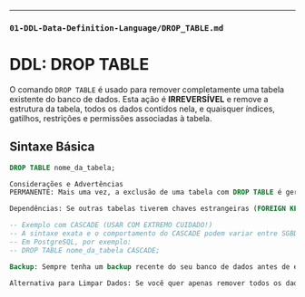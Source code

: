 ---

### `01-DDL-Data-Definition-Language/DROP_TABLE.md`


# DDL: DROP TABLE

O comando `DROP TABLE` é usado para remover completamente uma tabela existente do banco de dados.
Esta ação é **IRREVERSÍVEL** e remove a estrutura da tabela, todos os dados contidos nela, e quaisquer índices, gatilhos, restrições e permissões associadas à tabela.

## Sintaxe Básica

```sql
DROP TABLE nome_da_tabela;

Considerações e Advertências
PERMANENTE: Mais uma vez, a exclusão de uma tabela com DROP TABLE é geralmente permanente e não pode ser desfeita facilmente (a menos que você tenha backups).

Dependências: Se outras tabelas tiverem chaves estrangeiras (FOREIGN KEY) referenciando a tabela que você está tentando remover, o SGBD pode impedir a operação DROP TABLE para manter a integridade referencial. Você pode precisar remover essas restrições de chave estrangeira primeiro, ou usar opções como CASCADE (se suportado e se for realmente o que você quer, pois isso pode remover objetos dependentes).

-- Exemplo com CASCADE (USAR COM EXTREMO CUIDADO!)
-- A sintaxe exata e o comportamento do CASCADE podem variar entre SGBDs.
-- Em PostgreSQL, por exemplo:
-- DROP TABLE nome_da_tabela CASCADE;

Backup: Sempre tenha um backup recente do seu banco de dados antes de executar operações DROP TABLE em ambientes importantes, especialmente em produção.

Alternativa para Limpar Dados: Se você quer apenas remover todos os dados de uma tabela, mas manter sua estrutura, considere usar DELETE FROM nome_da_tabela; (mais lento, logado, dispara gatilhos) ou TRUNCATE TABLE nome_da_tabela; (mais rápido, geralmente menos logado, não dispara gatilhos de linha).
